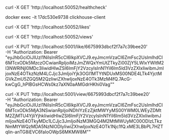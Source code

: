 curl -X GET 'http://localhost:50052/healthcheck'

docker exec -it 17dc530e9738 clickhouse-client

curl -X GET 'http://localhost:50052/likes'

curl -X GET 'http://localhost:50052/views'

curl -X PUT 'http://localhost:5001/like/6675993dbcf2f7a7c39bee20' \
-H "Authorization: Bearer "eyJhbGciOiJIUzI1NiIsInR5cCI6IkpXVCJ9.eyJmcmVzaCI6ZmFsc2UsImlhdCI6MTcxODk5MzczOCwianRpIjoiMzJmZWQxYmUtZTkyZi00ZjY5LWIxYWItM2I3NWRlNjI0MDc3IiwidHlwZSI6ImFjY2VzcyIsInN1YiI6Im5ld3VzZXIxIiwibmJmIjoxNzE4OTkzNzM4LCJjc3JmIjoiYjk3OGI1MTYtNDUxMS00NDE4LTk4YjctMGVkZmU5ZGQ5M2QzIiwiZXhwIjoxNzE4OTk3MzM4fQ.7AcG-kwCgG_hPlBGsHCWs0kz7aXN0aAMGdrHKhi0Vag""

curl -X PUT 'http://localhost:5001/view/6675993dbcf2f7a7c39bee20' \
-H "Authorization: Bearer  "eyJhbGciOiJIUzI1NiIsInR5cCI6IkpXVCJ9.eyJmcmVzaCI6ZmFsc2UsImlhdCI6MTcxODk5MjA3NSwianRpIjoiNDhlYzEzZjktMWYyMS00YWM0LWEyZDMtM2ZjMTU4YjliYjhkIiwidHlwZSI6ImFjY2VzcyIsInN1YiI6Im5ld3VzZXIxIiwibmJmIjoxNzE4OTkyMDc1LCJjc3JmIjoiNzM3MGQ4M2MtMWUyMC00ODIzLTkzNmMtYWQzMDA5NzNlODIyIiwiZXhwIjoxNzE4OTk1Njc1fQ.xME3LBbPL7HZTqlin-anTG8iEVC6faIoOWpS6MKMW8M""

